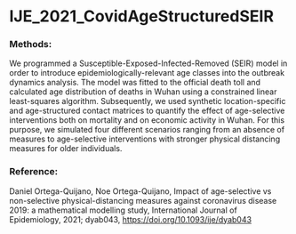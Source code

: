 # IJE_2021_CovidAgeStructuredSEIR

### Methods:
We programmed a Susceptible-Exposed-Infected-Removed (SEIR) model in order to introduce epidemiologically-relevant age classes into the outbreak dynamics analysis. The model was fitted to the official death toll and calculated age distribution of deaths in Wuhan using a constrained linear least-squares algorithm. Subsequently, we used synthetic location-specific and age-structured contact matrices to quantify the effect of age-selective interventions both on mortality and on economic activity in Wuhan. For this purpose, we simulated four different scenarios ranging from an absence of measures to age-selective interventions with stronger physical distancing measures for older individuals.

### Reference:
Daniel Ortega-Quijano, Noe Ortega-Quijano, Impact of age-selective vs non-selective physical-distancing measures against coronavirus disease 2019: a mathematical modelling study, International Journal of Epidemiology, 2021; dyab043, https://doi.org/10.1093/ije/dyab043

